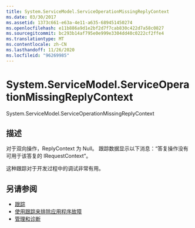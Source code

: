 ```yaml
---
title: System.ServiceModel.ServiceOperationMissingReplyContext
ms.date: 03/30/2017
ms.assetid: 1373c661-e63a-4e11-a635-689451450274
ms.openlocfilehash: e11b886a9d1e2bf2d7f7cab830c422d7a58c0827
ms.sourcegitcommit: bc293b14af795e0e999e3304dd40c0222cf2ffe4
ms.translationtype: MT
ms.contentlocale: zh-CN
ms.lasthandoff: 11/26/2020
ms.locfileid: "96269985"
---
```

# <a name="systemservicemodelserviceoperationmissingreplycontext"></a>System.ServiceModel.ServiceOperationMissingReplyContext

System.ServiceModel.ServiceOperationMissingReplyContext  
  
## <a name="description"></a>描述  

 对于双向操作，ReplyContext 为 Null。 跟踪数据显示以下消息：“答复操作没有可用于该答复的 IRequestContext”。  
  
 这种跟踪对于开发过程中的调试非常有用。  
  
## <a name="see-also"></a>另请参阅

- [跟踪](index.md)
- [使用跟踪来排除应用程序故障](using-tracing-to-troubleshoot-your-application.md)
- [管理和诊断](../index.md)
